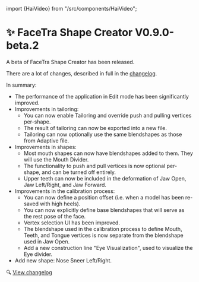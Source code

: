 ﻿---
date: 2024-11-25T17:30
unlisted: true
---
import {HaiVideo} from "/src/components/HaiVideo";

# ✨ FaceTra Shape Creator V0.9.0-beta.2

A beta of FaceTra Shape Creator has been released.

There are a lot of changes, described in full in the [changelog](/docs/changelogs/facetra-shape-creator#0.9.0-beta.2).

In summary:
- The performance of the application in Edit mode has been significantly improved.
- Improvements in tailoring:
  - You can now enable Tailoring and override push and pulling vertices per-shape.
  - The result of tailoring can now be exported into a new file.
  - Tailoring can now optionally use the same blendshapes as those from Adaptive file.
- Improvements in shapes:
  - Most mouth shapes can now have blendshapes added to them. They will use the Mouth Divider.
  - The functionality to push and pull vertices is now optional per-shape, and can be turned off entirely.
  - Upper teeth can now be included in the deformation of Jaw Open, Jaw Left/Right, and Jaw Forward.
- Improvements in the calibration process:
  - You can now define a position offset (i.e. when a model has been re-saved with high heels).
  - You can now explicitly define base blendshapes that will serve as the rest pose of the face.
  - Vertex selection UI has been improved.
  - The blendshape used in the calibration process to define Mouth, Teeth, and Tongue vertices is now separate from the blendshape used in Jaw Open.
  - Add a new construction line "Eye Visualization", used to visualize the Eye divider.
- Add new shape: Nose Sneer Left/Right.

<HaiVideo src="/updates/img/2024-11-25-p0-6JaYH1MJ0A.mp4"></HaiVideo>

🔍 [View changelog](/docs/changelogs/facetra-shape-creator#0.9.0-beta.2)
